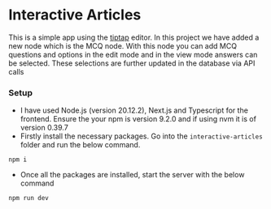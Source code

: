 # Interactive Articles

This is a simple app using the [tiptap](https://github.com/ueberdosis/tiptap) editor. In this project we have added a new node which is the MCQ node. With this node you can add MCQ questions and options in the edit mode and in the view mode answers can be selected. These selections are further updated in the database via API calls

### Setup

-  I have used Node.js (version 20.12.2), Next.js and Typescript for the frontend. Ensure the your npm is version 9.2.0 and if using nvm it is of version 0.39.7
-  Firstly install the necessary packages. Go into the `interactive-articles` folder and run the below command.

```
npm i
```

-  Once all the packages are installed, start the server with the below command

```
npm run dev
```
